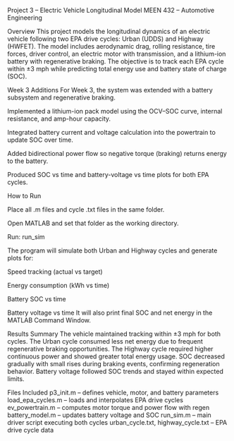 Project 3 – Electric Vehicle Longitudinal Model
MEEN 432 – Automotive Engineering

Overview
This project models the longitudinal dynamics of an electric vehicle following two EPA drive cycles: Urban (UDDS) and Highway (HWFET). The model includes aerodynamic drag, rolling resistance, tire forces, driver control, an electric motor with transmission, and a lithium-ion battery with regenerative braking. The objective is to track each EPA cycle within ±3 mph while predicting total energy use and battery state of charge (SOC).

Week 3 Additions
For Week 3, the system was extended with a battery subsystem and regenerative braking.

Implemented a lithium-ion pack model using the OCV–SOC curve, internal resistance, and amp-hour capacity.

Integrated battery current and voltage calculation into the powertrain to update SOC over time.

Added bidirectional power flow so negative torque (braking) returns energy to the battery.

Produced SOC vs time and battery-voltage vs time plots for both EPA cycles.

How to Run

Place all .m files and cycle .txt files in the same folder.

Open MATLAB and set that folder as the working directory.

Run: run_sim

The program will simulate both Urban and Highway cycles and generate plots for:

Speed tracking (actual vs target)

Energy consumption (kWh vs time)

Battery SOC vs time

Battery voltage vs time
It will also print final SOC and net energy in the MATLAB Command Window.

Results Summary
The vehicle maintained tracking within ±3 mph for both cycles. The Urban cycle consumed less net energy due to frequent regenerative braking opportunities. The Highway cycle required higher continuous power and showed greater total energy usage. SOC decreased gradually with small rises during braking events, confirming regeneration behavior. Battery voltage followed SOC trends and stayed within expected limits.

Files Included
p3_init.m – defines vehicle, motor, and battery parameters
load_epa_cycles.m – loads and interpolates EPA drive cycles
ev_powertrain.m – computes motor torque and power flow with regen
battery_model.m – updates battery voltage and SOC
run_sim.m – main driver script executing both cycles
urban_cycle.txt, highway_cycle.txt – EPA drive cycle data
